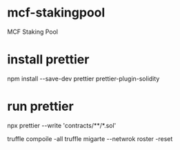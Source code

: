 # mcf-stakingpool
MCF Staking Pool

# install prettier
npm install --save-dev prettier prettier-plugin-solidity

# run prettier
npx prettier --write 'contracts/**/*.sol'

truffle compoile -all
truffle migarte --netwrok roster -reset